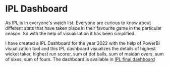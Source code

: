 # IPL Dashboard
As IPL is in everyone's watch list. Everyone are curious to know about different stats that have taken place in their favourite game in the particular season. So with the help of visualisation it has been simplified. 

I have created a IPL Dashboard for the year 2022 with the help of PowerBI visualization tool and this IPL dashboard visualizes the details of highest wicket taker, highest run scorer, sum of dot balls, sum of maidan overs, sum of sixes, sum of fours. The dashboard is available in [IPL final dashboard](https://github.com/shridhar326/Power_BI_projects/blob/main/IPL%20Dashboard/IPL%20final%20dashboard.pbix)


